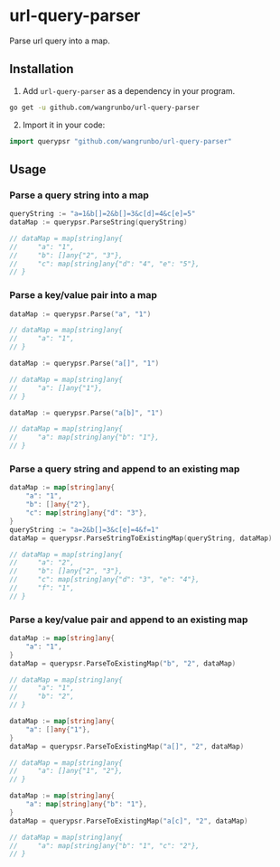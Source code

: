 # url-query-parser

Parse url query into a map.

## Installation

1. Add `url-query-parser` as a dependency in your program.
```sh
go get -u github.com/wangrunbo/url-query-parser
```

2. Import it in your code:
```go
import querypsr "github.com/wangrunbo/url-query-parser"
```

## Usage

### Parse a query string into a map
```go
queryString := "a=1&b[]=2&b[]=3&c[d]=4&c[e]=5"
dataMap := querypsr.ParseString(queryString)

// dataMap = map[string]any{
//     "a": "1",
//     "b": []any{"2", "3"},
//     "c": map[string]any{"d": "4", "e": "5"},
// }
```

### Parse a key/value pair into a map
```go
dataMap := querypsr.Parse("a", "1")

// dataMap = map[string]any{
//     "a": "1",
// }
```
```go
dataMap := querypsr.Parse("a[]", "1")

// dataMap = map[string]any{
//     "a": []any{"1"},
// }
```
```go
dataMap := querypsr.Parse("a[b]", "1")

// dataMap = map[string]any{
//     "a": map[string]any{"b": "1"},
// }
```

### Parse a query string and append to an existing map
```go
dataMap := map[string]any{
    "a": "1",
    "b": []any{"2"},
    "c": map[string]any{"d": "3"},
}
queryString := "a=2&b[]=3&c[e]=4&f=1"
dataMap = querypsr.ParseStringToExistingMap(queryString, dataMap)

// dataMap = map[string]any{
//     "a": "2",
//     "b": []any{"2", "3"},
//     "c": map[string]any{"d": "3", "e": "4"},
//     "f": "1",
// }
```

### Parse a key/value pair and append to an existing map
```go
dataMap := map[string]any{
    "a": "1",
}
dataMap = querypsr.ParseToExistingMap("b", "2", dataMap)

// dataMap = map[string]any{
//     "a": "1",
//     "b": "2",
// }
```
```go
dataMap := map[string]any{
    "a": []any{"1"},
}
dataMap = querypsr.ParseToExistingMap("a[]", "2", dataMap)

// dataMap = map[string]any{
//     "a": []any{"1", "2"},
// }
```
```go
dataMap := map[string]any{
    "a": map[string]any{"b": "1"},
}
dataMap = querypsr.ParseToExistingMap("a[c]", "2", dataMap)

// dataMap = map[string]any{
//     "a": map[string]any{"b": "1", "c": "2"},
// }
```